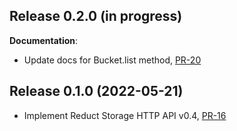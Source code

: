 ## Release 0.2.0 (in progress)

**Documentation**:

* Update docs for Bucket.list method, [PR-20](https://github.com/reduct-storage/reduct-py/pull/20)

## Release 0.1.0 (2022-05-21)

* Implement Reduct Storage HTTP API v0.4, [PR-16](https://github.com/reduct-storage/reduct-py/pull/16)
